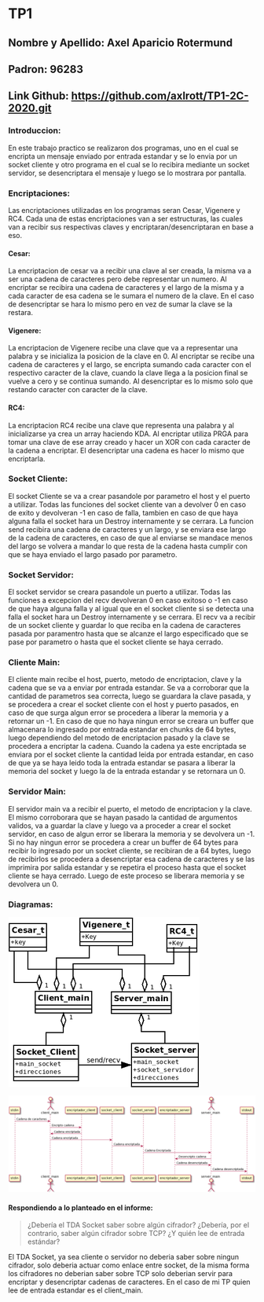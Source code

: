 # TP1

## Nombre y Apellido: Axel Aparicio Rotermund
## Padron: 96283
## Link Github: https://github.com/axlrott/TP1-2C-2020.git

### Introduccion:

En este trabajo practico se realizaron dos programas, uno en el cual se encripta un mensaje enviado por entrada estandar y se lo envia por un socket cliente y otro programa en el cual se lo recibira mediante un socket servidor, se desencriptara el mensaje y luego se lo mostrara por pantalla.

### Encriptaciones:

Las encriptaciones utilizadas en los programas seran Cesar, Vigenere y RC4.
Cada una de estas encriptaciones van a ser estructuras, las cuales van a recibir sus respectivas claves y encriptaran/desencriptaran en base a eso.

#### Cesar:

La encriptacion de cesar va a recibir una clave al ser creada, la misma va a ser una cadena de caracteres pero debe representar un numero.
Al encriptar se recibira una cadena de caracteres y el largo de la misma y a cada caracter de esa cadena se le sumara el numero de la clave. En el caso de desencriptar se hara lo mismo pero en vez de sumar la clave se la restara.

#### Vigenere:

La encriptacion de Vigenere recibe una clave que va a representar una palabra y se inicializa la posicion de la clave en 0.
Al encriptar se recibe una cadena de caracteres y el largo, se encripta sumando cada caracter con el respectivo caracter de la clave, cuando la clave llega a la posicion final se vuelve a cero y se continua sumando. Al desencriptar es lo mismo solo que restando caracter con caracter de la clave.

#### RC4:

La encriptacion RC4 recibe una clave que representa una palabra y al inicializarse ya crea un array haciendo KDA. Al encriptar utiliza PRGA para tomar una clave de ese array creado y hacer un XOR con cada caracter de la cadena a encriptar. El desencriptar una cadena es hacer lo mismo que encriptarla.

### Socket Cliente:

El socket Cliente se va a crear pasandole por parametro el host y el puerto a utilizar.
Todas las funciones del socket cliente van a devolver 0 en caso de exito y devolveran -1 en caso de falla, tambien en caso de que haya alguna falla el socket hara un Destroy internamente y se cerrara.
La funcion send recibira una cadena de caracteres y un largo, y se enviara ese largo de la cadena de caracteres, en caso de que al enviarse se mandace menos del largo se volvera a mandar lo que resta de la cadena hasta cumplir con que se haya enviado el largo pasado por parametro.

### Socket Servidor:

El socket servidor se creara pasandole un puerto a utilizar.
Todas las funciones a excepcion del recv devolveran 0 en caso exitoso o -1 en caso de que haya alguna falla y al igual que en el socket cliente si se detecta una falla el socket hara un Destroy internamente y se cerrara.
El recv va a recibir de un socket cliente y guardar lo que reciba en la cadena de caracteres pasada por paramentro hasta que se alcanze el largo especificado que se pase por parametro o hasta que el socket cliente se haya cerrado.

### Cliente Main:

El cliente main recibe el host, puerto, metodo de encriptacion, clave y la cadena que se va a enviar por entrada estandar.
Se va a corroborar que la cantidad de parametros sea correcta, luego se guardara la clave pasada, y se procedera a crear el socket cliente con el host y puerto pasados, en caso de que surga algun error se procedera a liberar la memoria y a retornar un -1.
En caso de que no haya ningun error se creara un buffer que almacenara lo ingresado por entrada estandar en chunks de 64 bytes, luego dependiendo del metodo de encriptacion pasado y la clave se procedera a encriptar la cadena.
Cuando la cadena ya este encriptada se enviara por el socket cliente la cantidad leida por entrada estandar, en caso de que ya se haya leido toda la entrada estandar se pasara a liberar la memoria del socket y luego la de la entrada estandar y se retornara un 0.

### Servidor Main:

El servidor main va a recibir el puerto, el metodo de encriptacion y la clave.
El mismo corroborara que se hayan pasado la cantidad de argumentos validos, va a guardar la clave y luego va a proceder a crear el socket servidor, en caso de algun error se liberara la memoria y se devolvera un -1.
Si no hay ningun error se procedera a crear un buffer de 64 bytes para recibir lo ingresado por un socket cliente, se recibiran de a 64 bytes, luego de recibirlos se procedera a desencriptar esa cadena de caracteres y se las imprimira por salida estandar y se repetira el proceso hasta que el socket cliente se haya cerrado.
Luego de este proceso se liberara memoria y se devolvera un 0.

### Diagramas:

![Diagrama1](imgs/Diagrama1.png)

![Diagrama2](imgs/Diagrama2.png)

#### Respondiendo a lo planteado en el informe:

>¿Debería el TDA Socket saber sobre algún cifrador? ¿Debería, por el contrario, saber algún cifrador sobre TCP? ¿Y quién lee de entrada estándar?

El TDA Socket, ya sea cliente o servidor no deberia saber sobre ningun cifrador, solo deberia actuar como enlace entre socket, de la misma forma los cifradores no deberian saber sobre TCP solo deberian servir para encriptar y desencriptar cadenas de caracteres. En el caso de mi TP quien lee de entrada estandar es el client_main.

